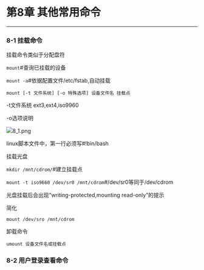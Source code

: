 # 第8章 其他常用命令
---

### 8-1 挂载命令

挂载命令类似于分配盘符

```mount```#查询已挂载的设备

```mount -a```#依据配置文件/etc/fstab,自动挂载

```mount [-t 文件系统] [-o 特殊选项] 设备文件名 挂载点```

-t文件系统 ext3,ext4,iso9960

-o选项说明

<img src="https://github.com/RyW90/Linux_Commands/blob/master/8_1.png">8_1.png</a>

linux脚本文件中，第一行必须写#!bin/bash



挂载光盘

```mkdir /mnt/cdrom/```#建立挂载点

```mount -t iso9660 /dev/sr0 /mnt/cdrom```#/dev/sr0等同于/dev/cdrom

光盘挂载后会出现“writing-protected,mounting read-only”的提示

简化

```mount /dev/sro /mnt/cdrom```

卸载命令

```umount 设备文件名或挂载点```

### 8-2 用户登录查看命令

